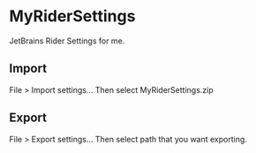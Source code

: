 # MyRiderSettings
JetBrains Rider Settings for me.

## Import
File > Import settings...
Then select MyRiderSettings.zip

## Export
File > Export settings...
Then select path that you want exporting.

